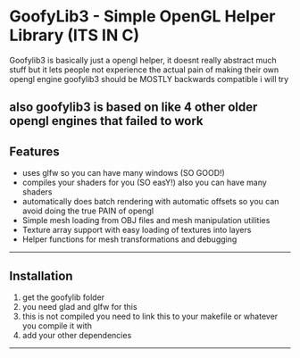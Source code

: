 # GoofyLib3 - Simple OpenGL Helper Library (ITS IN C)

Goofylib3 is basically just a opengl helper, it doesnt really abstract much stuff but it lets people not experience the actual pain of making their own opengl engine
goofylib3 should be MOSTLY backwards compatible i will try

also goofylib3 is based on like 4 other older opengl engines that failed to work
---

## Features

- uses glfw so you can have many windows (SO GOOD!)
- compiles your shaders for you (SO easY!) also you can have many shaders
- automatically does batch rendering with automatic offsets so you can avoid doing the true PAIN of opengl
- Simple mesh loading from OBJ files and mesh manipulation utilities
- Texture array support with easy loading of textures into layers
- Helper functions for mesh transformations and debugging

---

## Installation

1. get the goofylib folder
2. you need glad and glfw for this
3. this is not compiled you need to link this to your makefile or whatever you compile it with
4. add your other dependencies

---

 
